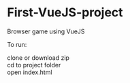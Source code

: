 # First-VueJS-project
 Browser game using VueJS
 
 To run:
 
 clone or download zip<br> 
 cd to project folder<br>
 open index.html
